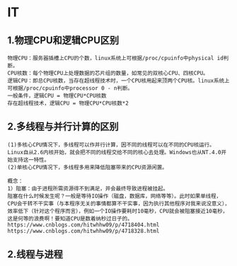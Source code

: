# IT
## 1.物理CPU和逻辑CPU区别

    物理CPU：服务器插槽上CPU的个数，linux系统上可根据/proc/cpuinfo中physical id判断。
    CPU核数：每个物理CPU上处理数据的芯片组的数量，如常见的双核心CPU、四核CPU。
    逻辑CPU：即总CPU核数，当存在超线程技术时，一个CPU核用起来顶两个CPU核。linux系统上可根据/proc/cpuinfo中processor 0 - n判断。
    一般条件，逻辑CPU = 物理CPU*CPU核数
    存在超线程技术，逻辑CPU = 物理CPU*CPU核数*2 
    
## 2.多线程与并行计算的区别

    (1)多核心CPU情况下，多线程可以作并行计算，因不同的线程可以在不同的CPU核运行。Linux自从2.6内核开始，就会把不同的线程交给不同的核心去处理。Windows也从NT.4.0开始支持这一特性。
    (2)单核心CPU情况下，多线程多用来降低阻塞带来的CPU资源闲置。
   
    概念：
    1）阻塞：由于进程所需资源得不到满足，并会最终导致进程被挂起。
    阻塞在什么时候发生呢？一般是等待IO操作（磁盘，数据库，网络等等）。此时如果单线程，CPU会干转不干实事（与本程序无关的事情都算不干实事，因为执行其他程序对我来说没意义），效率低下（针对这个程序而言），例如一个IO操作要耗时10毫秒，CPU就会被阻塞接近10毫秒，这是何等的浪费啊！要知道CPU是数着纳秒过日子的。
    https://www.cnblogs.com/hitwhhw09/p/4718404.html
    https://www.cnblogs.com/hitwhhw09/p/4718328.html

## 2.线程与进程
